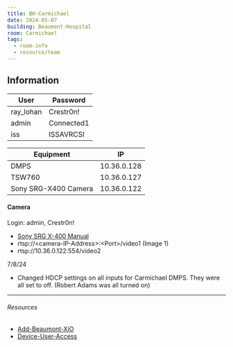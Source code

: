 ```yaml
---
title: BH-Carmichael
date: 2024-05-07
building: Beaumont-Hospital
room: Carmichael
tags:
  - room-info
  - resource/team
---
```


## Information

User             | Password
---------------- | -----------------
ray_lohan        | Crestr0n!
admin            | Connected1
iss              | ISSAVRCSI

| Equipment            | IP          |
| -------------------- | ----------- |
| DMPS                 | 10.36.0.128 |
| TSW760               | 10.36.0.127 |
| Sony SRG-X400 Camera | 10.36.0.122 |
#### Camera
Login: admin, Crestr0n!
- [Sony SRG X-400 Manual](https://www.sony.com/electronics/support/res/manuals/5011/c63d0ae378bdbcf267ab0dc410789a99/50112501M.pdf)
- rtsp://\<camera-IP-Address\>:\<Port\>/video1 (Image 1)
- rtsp://10.36.0.122:554/video2

7/8/24

- Changed HDCP settings on all inputs for Carmichael DMPS. They were all set to off. (Robert Adams was all turned on)
---

###### Resources
- [Add-Beaumont-XiO](../../04-Archive/Complete/Add-Beaumont-XiO.md)
- [Device-User-Access](../../01-Projects/Device-User-Access.md)